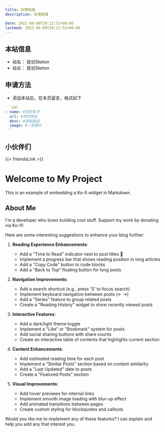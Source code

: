 ```yaml
---
title: 友情链接
description: 友情链接

date: 2022-06-09T20:12:52+08:00
lastmod: 2022-06-09T20:12:52+08:00
---
```


## 本站信息

- 站名： 拔剑Sketon
- 站长： 拔剑Sketon

## 申请方法

- 添加本站后，在本页留言，格式如下

````yml
```yml
- name: #您的名字
  url: #您的网址
  desc: #简短描述
  image: #一张图片
```
````

## 小伙伴们

{{< friendsLink >}}

# Welcome to My Project

This is an example of embedding a Ko-fi widget in Markdown.


## About Me
I'm a developer who loves building cool stuff. Support my work by donating via Ko-fi!

Here are some interesting suggestions to enhance your blog further:

1. **Reading Experience Enhancements**:
   - Add a "Time to Read" indicator next to post titles :woozy_face:
   - Implement a progress bar that shows reading position in long articles
   - Add a "Copy Code" button to code blocks
   - Add a "Back to Top" floating button for long posts

2. **Navigation Improvements**:
   - Add a search shortcut (e.g., press 'S' to focus search)
   - Implement keyboard navigation between posts (← →)
   - Add a "Series" feature to group related posts
   - Create a "Reading History" widget to show recently viewed posts

3. **Interactive Features**:
   - Add a dark/light theme toggle
   - Implement a "Like" or "Bookmark" system for posts 
   - Add social sharing buttons with share counts
   - Create an interactive table of contents that highlights current section

4. **Content Enhancements**:
   - Add estimated reading time for each post
   - Implement a "Similar Posts" section based on content similarity
   - Add a "Last Updated" date to posts
   - Create a "Featured Posts" section

5. **Visual Improvements**:
   - Add hover previews for internal links
   - Implement smooth image loading with blur-up effect
   - Add animated transitions between pages
   - Create custom styling for blockquotes and callouts

Would you like me to implement any of these features? I can explain and help you add any that interest you.
